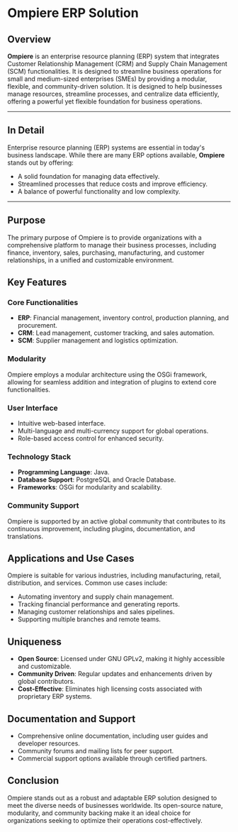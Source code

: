 # Ompiere ERP Solution  

## Overview  
**Ompiere** is an enterprise resource planning (ERP)  system that integrates Customer Relationship Management (CRM) and Supply Chain Management (SCM) functionalities. It is designed to streamline business operations for small and medium-sized enterprises (SMEs) by providing a modular, flexible, and community-driven solution. It is designed to help businesses manage resources, streamline processes, and centralize data efficiently, offering a powerful yet flexible foundation for business operations. 

---

## In Detail  

Enterprise resource planning (ERP) systems are essential in today's business landscape. While there are many ERP options available, **Ompiere** stands out by offering:  
- A solid foundation for managing data effectively.  
- Streamlined processes that reduce costs and improve efficiency.  
- A balance of powerful functionality and low complexity.  

---

## Purpose
The primary purpose of Ompiere is to provide organizations with a comprehensive platform to manage their business processes, including finance, inventory, sales, purchasing, manufacturing, and customer relationships, in a unified and customizable environment.

## Key Features

### Core Functionalities
- **ERP**: Financial management, inventory control, production planning, and procurement.
- **CRM**: Lead management, customer tracking, and sales automation.
- **SCM**: Supplier management and logistics optimization.

### Modularity
Ompiere employs a modular architecture using the OSGi framework, allowing for seamless addition and integration of plugins to extend core functionalities.

### User Interface
- Intuitive web-based interface.
- Multi-language and multi-currency support for global operations.
- Role-based access control for enhanced security.

### Technology Stack
- **Programming Language**: Java.
- **Database Support**: PostgreSQL and Oracle Database.
- **Frameworks**: OSGi for modularity and scalability.

### Community Support
Ompiere is supported by an active global community that contributes to its continuous improvement, including plugins, documentation, and translations.

## Applications and Use Cases
Ompiere is suitable for various industries, including manufacturing, retail, distribution, and services. Common use cases include:
- Automating inventory and supply chain management.
- Tracking financial performance and generating reports.
- Managing customer relationships and sales pipelines.
- Supporting multiple branches and remote teams.

## Uniqueness
- **Open Source**: Licensed under GNU GPLv2, making it highly accessible and customizable.  
- **Community Driven**: Regular updates and enhancements driven by global contributors.  
- **Cost-Effective**: Eliminates high licensing costs associated with proprietary ERP systems.

## Documentation and Support
- Comprehensive online documentation, including user guides and developer resources.
- Community forums and mailing lists for peer support.
- Commercial support options available through certified partners.

## Conclusion
Ompiere stands out as a robust and adaptable ERP solution designed to meet the diverse needs of businesses worldwide. Its open-source nature, modularity, and community backing make it an ideal choice for organizations seeking to optimize their operations cost-effectively.
